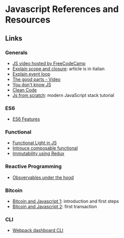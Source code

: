 # Javascript References and Resources

## Links

### Generals

- [JS video hosted by FreeCodeCamp](https://medium.freecodecamp.com/my-giant-javascript-basics-course-is-now-live-on-youtube-and-its-100-free-9020a21bbc27)
- [Explain scope and closure](http://codingjam.it/di-non-sapere-javascript-scope-e-closures/): article is in italian
- [Explain event loop](https://developer.mozilla.org/it/docs/Web/JavaScript/EventLoop)
- [The good parts - Video](https://www.youtube.com/watch?v=hQVTIJBZook)
- [You don't know JS](https://github.com/getify/You-Dont-Know-JS)
- [Clean Code](https://github.com/ryanmcdermott/clean-code-javascript)
- [Js from scratch](https://github.com/verekia/js-stack-from-scratch): modern JavaScript stack tutorial

### ES6

- [ES6 Features](https://github.com/lukehoban/es6features)

### Functional

- [Functional Light in JS](https://github.com/getify/Functional-Light-JS)
- [Introuce composable functional](https://egghead.io/courses/professor-frisby-introduces-composable-functional-javascript)
- [Immutability using Redux](https://www.toptal.com/javascript/immutability-in-javascript-using-redux)

### Reactive Programming
- [Obsvervables under the hood](https://netbasal.com/javascript-observables-under-the-hood-2423f760584#.pu76rnj3a)

### Bitcoin

- [Bitcoin and Javascript 1](http://html5today.it/tutorial/bitcoin-e-javascript-introduzione-a-bitcoinjs-installazione/): introduction and first steps
- [Bitcoin and Javascript 2](http://html5today.it/tutorial/bitcoin-e-javascript-creiamo-la-nostra-prima-transazione-con-bitcoinjs/): first transaction

### CLI

- [Webpack dashboard CLI](https://github.com/FormidableLabs/webpack-dashboard)
